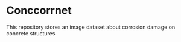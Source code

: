 # Conccorrnet
This repository stores an image dataset about corrosion damage on concrete structures
